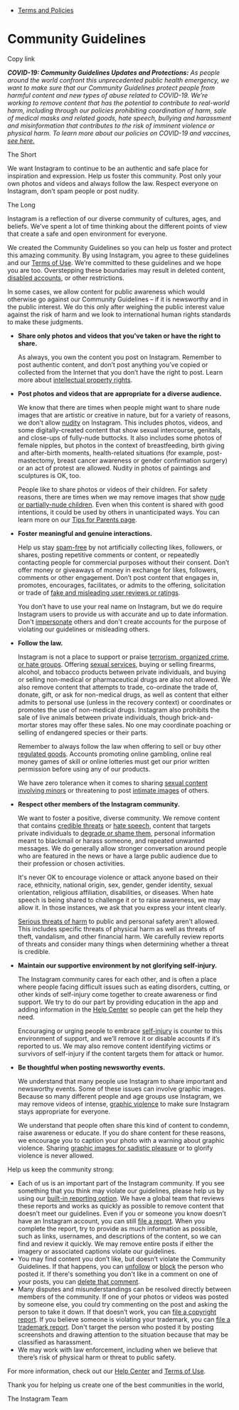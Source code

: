 *   [Terms and Policies](https://help.instagram.com/1417489251945243/?helpref=breadcrumb)

Community Guidelines
====================

Copy link

_**COVID-19: Community Guidelines Updates and Protections:** As people around the world confront this unprecedented public health emergency, we want to make sure that our Community Guidelines protect people from harmful content and new types of abuse related to COVID-19. We’re working to remove content that has the potential to contribute to real-world harm, including through our policies prohibiting coordination of harm, sale of medical masks and related goods, hate speech, bullying and harassment and misinformation that contributes to the risk of imminent violence or physical harm. To learn more about our policies on COVID-19 and vaccines, [see here.](https://help.instagram.com/697825587576762?helpref=faq_content)_

The Short

We want Instagram to continue to be an authentic and safe place for inspiration and expression. Help us foster this community. Post only your own photos and videos and always follow the law. Respect everyone on Instagram, don’t spam people or post nudity.

The Long

Instagram is a reflection of our diverse community of cultures, ages, and beliefs. We’ve spent a lot of time thinking about the different points of view that create a safe and open environment for everyone.

We created the Community Guidelines so you can help us foster and protect this amazing community. By using Instagram, you agree to these guidelines and our [Terms of Use](https://www.instagram.com/legal/terms). We’re committed to these guidelines and we hope you are too. Overstepping these boundaries may result in deleted content, [disabled accounts](https://help.instagram.com/366993040048856?helpref=faq_content), or other restrictions.

In some cases, we allow content for public awareness which would otherwise go against our Community Guidelines – if it is newsworthy and in the public interest. We do this only after weighing the public interest value against the risk of harm and we look to international human rights standards to make these judgments.

*   **Share only photos and videos that you’ve taken or have the right to share.**
    
    As always, you own the content you post on Instagram. Remember to post authentic content, and don’t post anything you’ve copied or collected from the Internet that you don’t have the right to post. Learn more about [intellectual property rights](https://help.instagram.com/126382350847838?helpref=faq_content).
    
*   **Post photos and videos that are appropriate for a diverse audience.**
    
    We know that there are times when people might want to share nude images that are artistic or creative in nature, but for a variety of reasons, we don’t allow [nudity](https://l.instagram.com/?u=https%3A%2F%2Fwww.facebook.com%2Fcommunitystandards%2Fadult_nudity_sexual_activity&e=AT1QRF5u4cgNIqdbPRHRo6PKQ_zE8QJh4GqUrZdFEFUmNA4r6XtQZANDnwFEba31EaKDcKISimYo4kcqM7YxnH-ArO2kyovHeVj9nsM6RLM_j-cjh_j7SWjXIjW9N9e_BdBK6Y3qM26GfWc4gFMCz6JgraislkCiKuTGoQ) on Instagram. This includes photos, videos, and some digitally-created content that show sexual intercourse, genitals, and close-ups of fully-nude buttocks. It also includes some photos of female nipples, but photos in the context of breastfeeding, birth giving and after-birth moments, health-related situations (for example, post-mastectomy, breast cancer awareness or gender confirmation surgery) or an act of protest are allowed. Nudity in photos of paintings and sculptures is OK, too.
    
    People like to share photos or videos of their children. For safety reasons, there are times when we may remove images that show [nude or partially-nude children](https://l.instagram.com/?u=https%3A%2F%2Fwww.facebook.com%2Fcommunitystandards%2Fchild_nudity_sexual_exploitation&e=AT1QRF5u4cgNIqdbPRHRo6PKQ_zE8QJh4GqUrZdFEFUmNA4r6XtQZANDnwFEba31EaKDcKISimYo4kcqM7YxnH-ArO2kyovHeVj9nsM6RLM_j-cjh_j7SWjXIjW9N9e_BdBK6Y3qM26GfWc4gFMCz6JgraislkCiKuTGoQ). Even when this content is shared with good intentions, it could be used by others in unanticipated ways. You can learn more on our [Tips for Parents page](https://help.instagram.com/154475974694511/?helpref=faq_content).
    
*   **Foster meaningful and genuine interactions.**
    
    Help us stay [spam-free](https://l.instagram.com/?u=https%3A%2F%2Fwww.facebook.com%2Fcommunitystandards%2Fspam&e=AT1QRF5u4cgNIqdbPRHRo6PKQ_zE8QJh4GqUrZdFEFUmNA4r6XtQZANDnwFEba31EaKDcKISimYo4kcqM7YxnH-ArO2kyovHeVj9nsM6RLM_j-cjh_j7SWjXIjW9N9e_BdBK6Y3qM26GfWc4gFMCz6JgraislkCiKuTGoQ) by not artificially collecting likes, followers, or shares, posting repetitive comments or content, or repeatedly contacting people for commercial purposes without their consent. Don’t offer money or giveaways of money in exchange for likes, followers, comments or other engagement. Don’t post content that engages in, promotes, encourages, facilitates, or admits to the offering, solicitation or trade of [fake and misleading user reviews or ratings](https://l.instagram.com/?u=https%3A%2F%2Fwww.facebook.com%2Fcommunitystandards%2Ffraud_deception&e=AT1QRF5u4cgNIqdbPRHRo6PKQ_zE8QJh4GqUrZdFEFUmNA4r6XtQZANDnwFEba31EaKDcKISimYo4kcqM7YxnH-ArO2kyovHeVj9nsM6RLM_j-cjh_j7SWjXIjW9N9e_BdBK6Y3qM26GfWc4gFMCz6JgraislkCiKuTGoQ).
    
    You don’t have to use your real name on Instagram, but we do require Instagram users to provide us with accurate and up to date information. Don't [impersonate](https://l.instagram.com/?u=https%3A%2F%2Fwww.facebook.com%2Fcommunitystandards%2Fmisrepresentation&e=AT1QRF5u4cgNIqdbPRHRo6PKQ_zE8QJh4GqUrZdFEFUmNA4r6XtQZANDnwFEba31EaKDcKISimYo4kcqM7YxnH-ArO2kyovHeVj9nsM6RLM_j-cjh_j7SWjXIjW9N9e_BdBK6Y3qM26GfWc4gFMCz6JgraislkCiKuTGoQ) others and don't create accounts for the purpose of violating our guidelines or misleading others.
    
*   **Follow the law.**
    
    Instagram is not a place to support or praise [terrorism, organized crime, or hate groups](https://l.instagram.com/?u=https%3A%2F%2Fwww.facebook.com%2Fcommunitystandards%2Fdangerous_individuals_organizations&e=AT1QRF5u4cgNIqdbPRHRo6PKQ_zE8QJh4GqUrZdFEFUmNA4r6XtQZANDnwFEba31EaKDcKISimYo4kcqM7YxnH-ArO2kyovHeVj9nsM6RLM_j-cjh_j7SWjXIjW9N9e_BdBK6Y3qM26GfWc4gFMCz6JgraislkCiKuTGoQ). Offering [sexual services](https://l.instagram.com/?u=https%3A%2F%2Fwww.facebook.com%2Fcommunitystandards%2Fsexual_solicitation&e=AT1QRF5u4cgNIqdbPRHRo6PKQ_zE8QJh4GqUrZdFEFUmNA4r6XtQZANDnwFEba31EaKDcKISimYo4kcqM7YxnH-ArO2kyovHeVj9nsM6RLM_j-cjh_j7SWjXIjW9N9e_BdBK6Y3qM26GfWc4gFMCz6JgraislkCiKuTGoQ), buying or selling firearms, alcohol, and tobacco products between private individuals, and buying or selling non-medical or pharmaceutical drugs are also not allowed. We also remove content that attempts to trade, co-ordinate the trade of, donate, gift, or ask for non-medical drugs, as well as content that either admits to personal use (unless in the recovery context) or coordinates or promotes the use of non-medical drugs. Instagram also prohibits the sale of live animals between private individuals, though brick-and-mortar stores may offer these sales. No one may coordinate poaching or selling of endangered species or their parts.
    
    Remember to always follow the law when offering to sell or buy other [regulated goods](https://l.instagram.com/?u=https%3A%2F%2Fwww.facebook.com%2Fcommunitystandards%2Fregulated_goods&e=AT1QRF5u4cgNIqdbPRHRo6PKQ_zE8QJh4GqUrZdFEFUmNA4r6XtQZANDnwFEba31EaKDcKISimYo4kcqM7YxnH-ArO2kyovHeVj9nsM6RLM_j-cjh_j7SWjXIjW9N9e_BdBK6Y3qM26GfWc4gFMCz6JgraislkCiKuTGoQ). Accounts promoting online gambling, online real money games of skill or online lotteries must get our prior written permission before using any of our products.
    
    We have zero tolerance when it comes to sharing [sexual content involving minors](https://l.instagram.com/?u=https%3A%2F%2Fwww.facebook.com%2Fcommunitystandards%2Fchild_nudity_sexual_exploitation&e=AT1QRF5u4cgNIqdbPRHRo6PKQ_zE8QJh4GqUrZdFEFUmNA4r6XtQZANDnwFEba31EaKDcKISimYo4kcqM7YxnH-ArO2kyovHeVj9nsM6RLM_j-cjh_j7SWjXIjW9N9e_BdBK6Y3qM26GfWc4gFMCz6JgraislkCiKuTGoQ) or threatening to post [intimate images](https://l.instagram.com/?u=https%3A%2F%2Fwww.facebook.com%2Fcommunitystandards%2Fsexual_exploitation_adults&e=AT1QRF5u4cgNIqdbPRHRo6PKQ_zE8QJh4GqUrZdFEFUmNA4r6XtQZANDnwFEba31EaKDcKISimYo4kcqM7YxnH-ArO2kyovHeVj9nsM6RLM_j-cjh_j7SWjXIjW9N9e_BdBK6Y3qM26GfWc4gFMCz6JgraislkCiKuTGoQ) of others.
    
*   **Respect other members of the Instagram community.**
    
    We want to foster a positive, diverse community. We remove content that contains [credible threats](https://l.instagram.com/?u=https%3A%2F%2Fwww.facebook.com%2Fcommunitystandards%2Fcredible_violence&e=AT1QRF5u4cgNIqdbPRHRo6PKQ_zE8QJh4GqUrZdFEFUmNA4r6XtQZANDnwFEba31EaKDcKISimYo4kcqM7YxnH-ArO2kyovHeVj9nsM6RLM_j-cjh_j7SWjXIjW9N9e_BdBK6Y3qM26GfWc4gFMCz6JgraislkCiKuTGoQ) or [hate speech](https://l.instagram.com/?u=https%3A%2F%2Fwww.facebook.com%2Fcommunitystandards%2Fhate_speech&e=AT1QRF5u4cgNIqdbPRHRo6PKQ_zE8QJh4GqUrZdFEFUmNA4r6XtQZANDnwFEba31EaKDcKISimYo4kcqM7YxnH-ArO2kyovHeVj9nsM6RLM_j-cjh_j7SWjXIjW9N9e_BdBK6Y3qM26GfWc4gFMCz6JgraislkCiKuTGoQ), content that targets private individuals to [degrade or shame them](https://l.instagram.com/?u=https%3A%2F%2Fwww.facebook.com%2Fcommunitystandards%2Fbullying&e=AT1QRF5u4cgNIqdbPRHRo6PKQ_zE8QJh4GqUrZdFEFUmNA4r6XtQZANDnwFEba31EaKDcKISimYo4kcqM7YxnH-ArO2kyovHeVj9nsM6RLM_j-cjh_j7SWjXIjW9N9e_BdBK6Y3qM26GfWc4gFMCz6JgraislkCiKuTGoQ), personal information meant to blackmail or harass someone, and repeated unwanted messages. We do generally allow stronger conversation around people who are featured in the news or have a large public audience due to their profession or chosen activities.
    
    It's never OK to encourage violence or attack anyone based on their race, ethnicity, national origin, sex, gender, gender identity, sexual orientation, religious affiliation, disabilities, or diseases. When hate speech is being shared to challenge it or to raise awareness, we may allow it. In those instances, we ask that you express your intent clearly.
    
    [Serious threats of harm](https://l.instagram.com/?u=https%3A%2F%2Fwww.facebook.com%2Fcommunitystandards%2Fcredible_violence&e=AT1QRF5u4cgNIqdbPRHRo6PKQ_zE8QJh4GqUrZdFEFUmNA4r6XtQZANDnwFEba31EaKDcKISimYo4kcqM7YxnH-ArO2kyovHeVj9nsM6RLM_j-cjh_j7SWjXIjW9N9e_BdBK6Y3qM26GfWc4gFMCz6JgraislkCiKuTGoQ) to public and personal safety aren't allowed. This includes specific threats of physical harm as well as threats of theft, vandalism, and other financial harm. We carefully review reports of threats and consider many things when determining whether a threat is credible.
    
*   **Maintain our supportive environment by not glorifying self-injury.**
    
    The Instagram community cares for each other, and is often a place where people facing difficult issues such as eating disorders, cutting, or other kinds of self-injury come together to create awareness or find support. We try to do our part by providing education in the app and adding information in the [Help Center](https://help.instagram.com/) so people can get the help they need.
    
    Encouraging or urging people to embrace [self-injury](https://l.instagram.com/?u=https%3A%2F%2Fwww.facebook.com%2Fcommunitystandards%2Fsuicide_self_injury_violence&e=AT1QRF5u4cgNIqdbPRHRo6PKQ_zE8QJh4GqUrZdFEFUmNA4r6XtQZANDnwFEba31EaKDcKISimYo4kcqM7YxnH-ArO2kyovHeVj9nsM6RLM_j-cjh_j7SWjXIjW9N9e_BdBK6Y3qM26GfWc4gFMCz6JgraislkCiKuTGoQ) is counter to this environment of support, and we’ll remove it or disable accounts if it’s reported to us. We may also remove content identifying victims or survivors of self-injury if the content targets them for attack or humor.
    
*   **Be thoughtful when posting newsworthy events.**
    
    We understand that many people use Instagram to share important and newsworthy events. Some of these issues can involve graphic images. Because so many different people and age groups use Instagram, we may remove videos of intense, [graphic violence](https://l.instagram.com/?u=https%3A%2F%2Fwww.facebook.com%2Fcommunitystandards%2Fgraphic_violence&e=AT1QRF5u4cgNIqdbPRHRo6PKQ_zE8QJh4GqUrZdFEFUmNA4r6XtQZANDnwFEba31EaKDcKISimYo4kcqM7YxnH-ArO2kyovHeVj9nsM6RLM_j-cjh_j7SWjXIjW9N9e_BdBK6Y3qM26GfWc4gFMCz6JgraislkCiKuTGoQ) to make sure Instagram stays appropriate for everyone.
    
    We understand that people often share this kind of content to condemn, raise awareness or educate. If you do share content for these reasons, we encourage you to caption your photo with a warning about graphic violence. Sharing [graphic images for sadistic pleasure](https://l.instagram.com/?u=https%3A%2F%2Fwww.facebook.com%2Fcommunitystandards%2Fcruel_insensitive&e=AT1QRF5u4cgNIqdbPRHRo6PKQ_zE8QJh4GqUrZdFEFUmNA4r6XtQZANDnwFEba31EaKDcKISimYo4kcqM7YxnH-ArO2kyovHeVj9nsM6RLM_j-cjh_j7SWjXIjW9N9e_BdBK6Y3qM26GfWc4gFMCz6JgraislkCiKuTGoQ) or to glorify violence is never allowed.
    

Help us keep the community strong:

*   Each of us is an important part of the Instagram community. If you see something that you think may violate our guidelines, please help us by using our [built-in reporting option](https://help.instagram.com/165828726894770?helpref=faq_content). We have a global team that reviews these reports and works as quickly as possible to remove content that doesn’t meet our guidelines. Even if you or someone you know doesn’t have an Instagram account, you can still [file a report](https://help.instagram.com/contact/383679321740945). When you complete the report, try to provide as much information as possible, such as links, usernames, and descriptions of the content, so we can find and review it quickly. We may remove entire posts if either the imagery or associated captions violate our guidelines.
*   You may find content you don’t like, but doesn’t violate the Community Guidelines. If that happens, you can [unfollow](https://help.instagram.com/286340048138725?helpref=faq_content) or [block](https://help.instagram.com/426700567389543/?helpref=faq_content) the person who posted it. If there's something you don't like in a comment on one of your posts, you can [delete that comment](https://help.instagram.com/289098941190483?helpref=faq_content).
*   Many disputes and misunderstandings can be resolved directly between members of the community. If one of your photos or videos was posted by someone else, you could try commenting on the post and asking the person to take it down. If that doesn’t work, you can [file a copyright report](https://help.instagram.com/126382350847838?helpref=faq_content). If you believe someone is violating your trademark, you can [file a trademark report](https://help.instagram.com/222826637847963?helpref=faq_content). Don't target the person who posted it by posting screenshots and drawing attention to the situation because that may be classified as harassment.
*   We may work with law enforcement, including when we believe that there’s risk of physical harm or threat to public safety.

For more information, check out our [Help Center](https://help.instagram.com/) and [Terms of Use](https://l.instagram.com/?u=http%3A%2F%2Finstagram.com%2Flegal%2Fterms%2F%23&e=AT1QRF5u4cgNIqdbPRHRo6PKQ_zE8QJh4GqUrZdFEFUmNA4r6XtQZANDnwFEba31EaKDcKISimYo4kcqM7YxnH-ArO2kyovHeVj9nsM6RLM_j-cjh_j7SWjXIjW9N9e_BdBK6Y3qM26GfWc4gFMCz6JgraislkCiKuTGoQ).

Thank you for helping us create one of the best communities in the world,

The Instagram Team